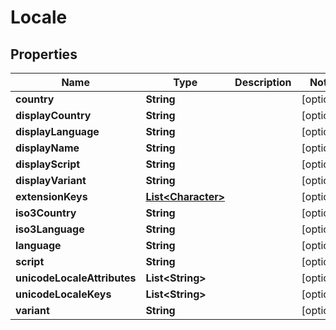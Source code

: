 
# Locale

## Properties
Name | Type | Description | Notes
------------ | ------------- | ------------- | -------------
**country** | **String** |  |  [optional]
**displayCountry** | **String** |  |  [optional]
**displayLanguage** | **String** |  |  [optional]
**displayName** | **String** |  |  [optional]
**displayScript** | **String** |  |  [optional]
**displayVariant** | **String** |  |  [optional]
**extensionKeys** | [**List&lt;Character&gt;**](Character.md) |  |  [optional]
**iso3Country** | **String** |  |  [optional]
**iso3Language** | **String** |  |  [optional]
**language** | **String** |  |  [optional]
**script** | **String** |  |  [optional]
**unicodeLocaleAttributes** | **List&lt;String&gt;** |  |  [optional]
**unicodeLocaleKeys** | **List&lt;String&gt;** |  |  [optional]
**variant** | **String** |  |  [optional]



